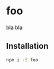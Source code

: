# foo

bla bla

<!--@installation({useShortAlias: true})-->
## Installation

```sh
npm i -S foo
```
<!--/@-->
